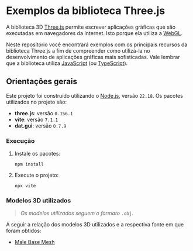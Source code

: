 # Exemplos da biblioteca Three.js

A biblioteca 3D [Three.js](https://threejs.org/) permite escrever aplicações gráficas que são executadas em navegadores da Internet. Isto porque ela utiliza a [WebGL](https://en.wikipedia.org/wiki/WebGL).

Neste repositório você encontrará exemplos com os principais recursos da biblioteca Three.js a fim de compreender como utilizá-la no desenvolvimento de aplicações gráficas mais sofisticadas. Vale lembrar que a biblioteca utiliza [JavaScript](https://developer.mozilla.org/en-US/docs/Web/JavaScript) (ou [TypeScript](https://www.typescriptlang.org/)).

## Orientações gerais

Este projeto foi construído utilizando o [Node.js](https://nodejs.org/en), versão `22.18`. Os pacotes utilizados no projeto são:
- **three.js**: versão `0.156.1`
- **vite**: versão `7.1.1`
- **dat.gui**: versão `0.7.9`

### Execução

1. Instale os pacotes:
   ```
   npm install
   ```
2. Execute o projeto:
    ```
    npx vite
    ```

### Modelos 3D utilizados

>*Os modelos utilizados seguem o formato*  `.obj`.

A seguir a relação dos modelos 3D utilizados e a respectiva fonte em que foram obtidos:
- [Male Base Mesh](https://free3d.com/3d-model/male-base-mesh-6682.html)